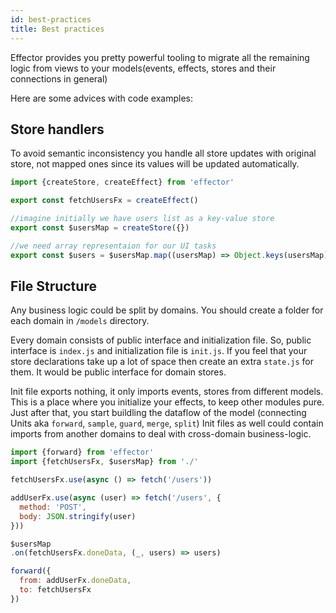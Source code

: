 ```yaml
---
id: best-practices
title: Best practices
---
```


Effector provides you pretty powerful tooling to migrate all the remaining logic from views to your models(events, effects, stores and their connections in general)

Here are some advices with code examples:

## Store handlers

To avoid semantic inconsistency  you handle all store updates with original store, not mapped ones since its values will be updated automatically.

```js title="users/index.js"
import {createStore, createEffect} from 'effector'

export const fetchUsersFx = createEffect()

//imagine initially we have users list as a key-value store
export const $usersMap = createStore({}) 

//we need array representaion for our UI tasks
export const $users = $usersMap.map((usersMap) => Object.keys(usersMap).map((id) => usersMap[id])

```



## File Structure

Any business logic could be split by domains. You should create a folder for each domain in `/models` directory. 

Every domain consists of public interface and initialization file. So, public interface is `index.js` and initialization file is `init.js`.
If you feel that your store declarations take up a lot of space then create an extra `state.js` for them. It would be public interface for domain stores.

Init file exports nothing, it only imports events, stores from different models. 
This is a place where you initialize your effects, to keep other modules pure. Just after that, you start buildling the dataflow of the model (connecting Units aka `forward`, `sample`, `guard`, `merge`, `split`)
Init files as well could contain imports from another domains to deal with cross-domain business-logic. 

```js title="users/init.js"
import {forward} from 'effector'
import {fetchUsersFx, $usersMap} from './'

fetchUsersFx.use(async () => fetch('/users'))

addUserFx.use(async (user) => fetch('/users', {
  method: 'POST', 
  body: JSON.stringify(user)
}))

$usersMap
.on(fetchUsersFx.doneData, (_, users) => users)

forward({
  from: addUserFx.doneData,
  to: fetchUsersFx
})
```
